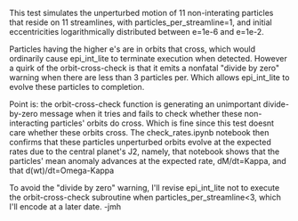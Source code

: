 This test simulates the unperturbed motion of 11 non-interating particles that reside on 11 streamlines,
with particles_per_streamline=1, and initial eccentricities logarithmically distributed between
e=1e-6 and e=1e-2. 

Particles having the higher e's are in orbits that cross, which would ordinarily cause epi_int_lite to terminate execution
when detected. However a quirk of the orbit-cross-check is that it emits a nonfatal "divide by zero" warning
when there are less than 3 particles per. Which allows epi_int_lite to evolve these particles to completion.

Point is: the orbit-cross-check function is generating an unimportant divide-by-zero message when 
it tries and fails to check whether these non-interacting particles' orbits do cross. 
Which is fine since this test doesnt care whether these orbits cross.
The check_rates.ipynb notebook then confirms that these particles unperturbed orbits evolve at the expected rates due
to the central planet's J2, namely, that notebook shows that the particles' mean anomaly
advances at the expected rate, dM/dt=Kappa, and that d(wt)/dt=Omega-Kappa

To avoid the "divide by zero" warning, I'll revise epi_int_lite not to execute the orbit-cross-check subroutine 
when particles_per_streamline<3, which I'll encode at a later date.
-jmh 
